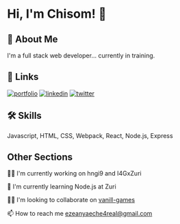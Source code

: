
# Hi, I'm Chisom! 👋


## 🚀 About Me
I'm a full stack web developer...
currently in training.


## 🔗 Links
[![portfolio](https://img.shields.io/badge/my_portfolio-000?style=for-the-badge&logo=ko-fi&logoColor=white)](https://week3-frontend-task-a.chisomchris.repl.co/)
[![linkedin](https://img.shields.io/badge/linkedin-0A66C2?style=for-the-badge&logo=linkedin&logoColor=white)](https://www.linkedin.com/in/ezeanyaeche-christian-548aa0219)
[![twitter](https://img.shields.io/badge/twitter-1DA1F2?style=for-the-badge&logo=twitter&logoColor=white)](https://twitter.com/XHIZOM)


## 🛠 Skills
Javascript, HTML, CSS, Webpack, React, Node.js, Express

## Other  Sections
👩‍💻 I'm currently working on hngi9 and I4GxZuri

🧠 I'm currently learning Node.js at Zuri

👯‍♀️ I'm looking to collaborate on [vanill-games](https://github.com/chisomchris/vanilla-games)

📫 How to reach me ezeanyaeche4real@gmail.com


